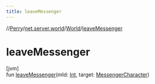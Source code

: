 ```yaml
---
title: leaveMessenger
---
```

//[Perry](../../../index.html)/[net.server.world](../index.html)/[World](index.html)/[leaveMessenger](leave-messenger.html)



# leaveMessenger



[jvm]\
fun [leaveMessenger](leave-messenger.html)(mId: [Int](https://kotlinlang.org/api/latest/jvm/stdlib/kotlin/-int/index.html), target: [MessengerCharacter](../-messenger-character/index.html))




